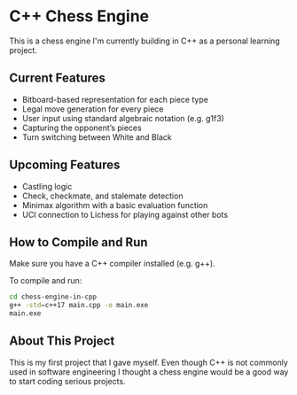# C++ Chess Engine

This is a chess engine I'm currently building in C++ as a personal learning project.

## Current Features

- Bitboard-based representation for each piece type
- Legal move generation for every piece
- User input using standard algebraic notation (e.g. g1f3)
- Capturing the opponent’s pieces
- Turn switching between White and Black

## Upcoming Features

- Castling logic
- Check, checkmate, and stalemate detection
- Minimax algorithm with a basic evaluation function
- UCI connection to Lichess for playing against other bots

## How to Compile and Run

Make sure you have a C++ compiler installed (e.g. g++).

To compile and run:

```bash
cd chess-engine-in-cpp
g++ -std=c++17 main.cpp -o main.exe
main.exe
```

## About This Project

This is my first project that I gave myself. Even though C++ is not commonly used in software engineering I thought a chess engine would be a good way to start coding serious projects.

